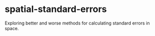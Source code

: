 # spatial-standard-errors
Exploring better and worse methods for calculating standard errors in space.
